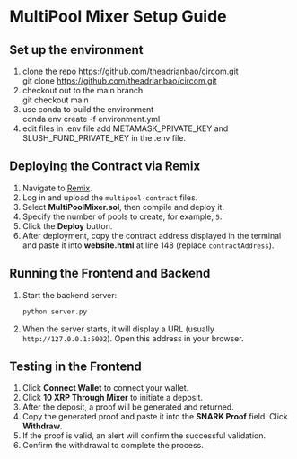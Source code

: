 # MultiPool Mixer Setup Guide

## Set up the environment
1. clone the repo https://github.com/theadrianbao/circom.git  
   git clone https://github.com/theadrianbao/circom.git  
2. checkout out to the main branch  
   git checkout main
3. use conda to build the environment  
conda env create -f environment.yml
4. edit files in .env file
add METAMASK_PRIVATE_KEY and SLUSH_FUND_PRIVATE_KEY in the .env file.

## Deploying the Contract via Remix

1. Navigate to [Remix](https://remix.ethereum.org/).
2. Log in and upload the `multipool-contract` files.
3. Select **MultiPoolMixer.sol**, then compile and deploy it.
4. Specify the number of pools to create, for example, `5`.
5. Click the **Deploy** button.
6. After deployment, copy the contract address displayed in the terminal and paste it into **website.html** at line 148 (replace `contractAddress`).

## Running the Frontend and Backend

1. Start the backend server:
   ```bash
   python server.py
   ```
2. When the server starts, it will display a URL (usually `http://127.0.0.1:5002`). Open this address in your browser.

## Testing in the Frontend

1. Click **Connect Wallet** to connect your wallet.
2. Click **10 XRP Through Mixer** to initiate a deposit.
3. After the deposit, a proof will be generated and returned.
4. Copy the generated proof and paste it into the **SNARK Proof** field. Click **Withdraw**.
5. If the proof is valid, an alert will confirm the successful validation.
6. Confirm the withdrawal to complete the process.